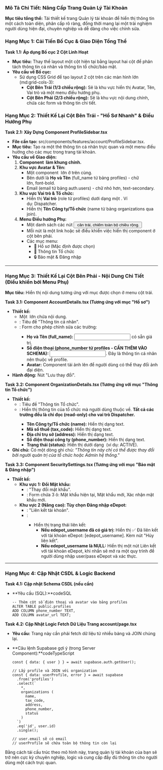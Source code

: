 ### **Mô Tả Chi Tiết: Nâng Cấp Trang Quản Lý Tài Khoản**

**Mục tiêu tổng thể:** Tái thiết kế trang Quản lý tài khoản để hiển thị thông tin một cách toàn diện, phân cấp rõ ràng, đồng thời mang lại một trải nghiệm người dùng hiện đại, chuyên nghiệp và dễ dàng cho việc chỉnh sửa.

### **Hạng Mục 1: Cải Tiến Bố Cục & Giao Diện Tổng Thể**

**Task 1.1: Áp dụng Bố cục 2 Cột Linh Hoạt**

- **Mục tiêu:** Thay thế layout một cột hiện tại bằng layout hai cột để phân tách thông tin cá nhân và thông tin tổ chức/bảo mật.
- **Yêu cầu về Bố cục:**
    - Sử dụng CSS Grid để tạo layout 2 cột trên các màn hình lớn (md:grid-cols-3):
        - **Cột Bên Trái (1/3 chiều rộng):** Sẽ là khu vực hiển thị Avatar, Tên, Vai trò và một menu điều hướng phụ.
        - **Cột Bên Phải (2/3 chiều rộng):** Sẽ là khu vực nội dung chính, chứa các form và thông tin chi tiết.

### **Hạng Mục 2: Thiết Kế Lại Cột Bên Trái - "Hồ Sơ Nhanh" & Điều Hướng Phụ**

**Task 2.1: Xây Dựng Component ProfileSidebar.tsx**

- **File cần tạo:** src/components/features/account/ProfileSidebar.tsx.
- **Mục tiêu:** Tạo ra một thẻ thông tin cá nhân trực quan và một menu điều hướng cho các mục trong trang tài khoản.
- **Yêu cầu về Giao diện:**
    1. **Component <Card> làm khung chính.**
    2. **Khu vực Avatar & Tên:**
        - Một component <Avatar> lớn ở trên cùng.
        - Bên dưới là **Họ và Tên** (full_name từ bảng profiles) - chữ lớn, font-bold.
        - Email (email từ bảng auth.users) - chữ nhỏ hơn, text-secondary.
    3. **Khu vực Vai trò & Tổ chức:**
        - Hiển thị **Vai trò** (role từ profiles) dưới dạng một <Badge>. Ví dụ: Dispatcher.
        - Hiển thị **Tên Công ty/Tổ chức** (name từ bảng organizations qua join).
    4. **Menu Điều hướng Phụ:**
        - Một danh sách các nút <Button variant="ghost"> căn trái, chiếm toàn bộ chiều rộng.
        - Mỗi nút là một link hoặc sẽ điều khiển việc hiển thị component ở cột bên phải.
        - Các mục menu:
            - 👤 Hồ sơ (Mặc định được chọn)
            - 🏢 Thông tin Tổ chức
            - 🔒 Bảo mật & Đăng nhập

---

### **Hạng Mục 3: Thiết Kế Lại Cột Bên Phải - Nội Dung Chi Tiết (Điều khiển bởi Menu Phụ)**

**Mục tiêu:** Hiển thị nội dung tương ứng với mục được chọn ở menu cột trái.

**Task 3.1: Component AccountDetails.tsx (Tương ứng với mục "Hồ sơ")**

- **Thiết kế:**
    - Một <Card> lớn chứa nội dung.
    - <CardHeader>: Tiêu đề "Thông tin cá nhân".
    - <CardContent>: Form cho phép chỉnh sửa các trường:
        - **Họ và Tên (full_name):** <Input> có sẵn giá trị.
        - **Số điện thoại (phone_number từ profiles - CẦN THÊM VÀO SCHEMA):** <Input>. Đây là thông tin cá nhân nên thuộc về profile.
        - **Avatar:** Component tải ảnh lên để người dùng có thể thay đổi ảnh đại diện.
- **Hành động:** Nút "Lưu thay đổi".

**Task 3.2: Component OrganizationDetails.tsx (Tương ứng với mục "Thông tin Tổ chức")**

- **Thiết kế:**
    - <CardHeader>: Tiêu đề "Thông tin Tổ chức".
    - <CardContent>: Hiển thị thông tin của tổ chức mà người dùng thuộc về. **Tất cả các trường đều là chỉ đọc (read-only) cho vai trò Dispatcher.**
        - **Tên Công ty/Tổ chức (name):** Hiển thị dạng text.
        - **Mã số thuế (tax_code):** Hiển thị dạng text.
        - **Địa chỉ trụ sở (address):** Hiển thị dạng text.
        - **Số điện thoại công ty (phone_number):** Hiển thị dạng text.
        - **Trạng thái (status):** Hiển thị dưới dạng <Badge> (ví dụ: ACTIVE).
- **Ghi chú:** Có một dòng ghi chú: *"Thông tin này chỉ có thể được thay đổi bởi người quản trị của tổ chức hoặc Admin hệ thống."*

**Task 3.3: Component SecuritySettings.tsx (Tương ứng với mục "Bảo mật & Đăng nhập")**

- **Thiết kế:**
    - **Khu vực 1: Đổi Mật khẩu:**
        - <CardHeader>: "Thay đổi mật khẩu".
        - <CardContent>: Form chứa 3 ô: Mật khẩu hiện tại, Mật khẩu mới, Xác nhận mật khẩu mới.
    - **Khu vực 2 (Nâng cao): Tùy chọn Đăng nhập eDepot:**
        - <CardHeader>: "Liên kết tài khoản".
        - <CardContent>:
            - Hiển thị trạng thái liên kết:
                - **Nếu edepot_username đã có giá trị:** Hiển thị ✅ Đã liên kết với tài khoản eDepot: [edepot_username]. Kèm nút "Hủy liên kết".
                - **Nếu edepot_username là NULL:** Hiển thị một nút Liên kết với tài khoản eDepot, khi nhấn sẽ mở ra một quy trình để người dùng nhập user/pass eDepot và xác thực.

---

### **Hạng Mục 4: Cập Nhật CSDL & Logic Backend**

**Task 4.1: Cập nhật Schema CSDL (nếu cần)**

- **Yêu cầu (SQL):**codeSQL
    
    ```
    -- Thêm cột số điện thoại và avatar vào bảng profiles
    ALTER TABLE public.profiles
    ADD COLUMN phone_number TEXT,
    ADD COLUMN avatar_url TEXT;
    ```
    

**Task 4.2: Cập Nhật Logic Fetch Dữ Liệu Trang account/page.tsx**

- **Yêu cầu:** Trang này cần phải fetch dữ liệu từ nhiều bảng và JOIN chúng lại.
- **Câu lệnh Supabase gợi ý (trong Server Component):**codeTypeScript
    
    ```
    const { data: { user } } = await supabase.auth.getUser();
    
    // Lấy profile và JOIN với organization
    const { data: userProfile, error } = await supabase
      .from('profiles')
      .select(`
        *,
        organizations (
          name,
          tax_code,
          address,
          phone_number,
          status
        )
      `)
      .eq('id', user.id)
      .single();
    
    // user.email sẽ có email
    // userProfile sẽ chứa toàn bộ thông tin còn lại
    ```
    

Bằng cách tái cấu trúc theo mô hình này, trang quản lý tài khoản của bạn sẽ trở nên cực kỳ chuyên nghiệp, logic và cung cấp đầy đủ thông tin cho người dùng một cách trực quan.